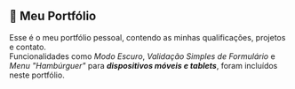 ## 📝 Meu Portfólio


Esse é o meu portfólio pessoal, contendo as minhas qualificações, projetos e contato.  
Funcionalidades como _Modo Escuro_, _Validação Simples de Formulário_ e _Menu "Hambúrguer"_ para ***dispositivos móveis e tablets***, foram incluídos neste portfólio.

